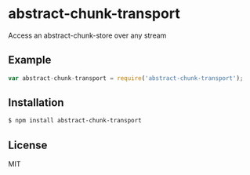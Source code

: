 
# abstract-chunk-transport

  Access an abstract-chunk-store over any stream

## Example

```js
var abstract-chunk-transport = require('abstract-chunk-transport');


```

## Installation

```bash
$ npm install abstract-chunk-transport
```

## License

  MIT

